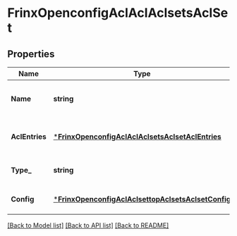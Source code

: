 # FrinxOpenconfigAclAclAclsetsAclSet

## Properties
Name | Type | Description | Notes
------------ | ------------- | ------------- | -------------
**Name** | **string** | Optional[Reference to the name list key] REF:Optional.empty | [optional] [default to null]
**AclEntries** | [***FrinxOpenconfigAclAclAclsetsAclsetAclEntries**](frinx.openconfig.acl.acl.aclsets.aclset.AclEntries.md) | Optional[Access list entries container] REF:Optional.empty | [optional] [default to null]
**Type_** | **string** | Optional[Reference to the type list key] REF:Optional.empty | [optional] [default to null]
**Config** | [***FrinxOpenconfigAclAclsettopAclsetsAclsetConfig**](frinx.openconfig.acl.aclsettop.aclsets.aclset.Config.md) | Optional[Access list config] REF:Optional.empty | [optional] [default to null]

[[Back to Model list]](../README.md#documentation-for-models) [[Back to API list]](../README.md#documentation-for-api-endpoints) [[Back to README]](../README.md)


